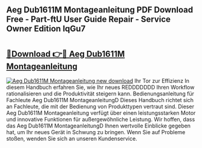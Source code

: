 ## Aeg Dub1611M Montageanleitung PDF Download Free - Part-ftU User Guide Repair - Service Owner Edition IqGu7

# <h2><a href="http://df8z7g.blite.top/?on=Aeg+Dub1611M+Montageanleitung">🔗Download 👉🔴 Aeg Dub1611M Montageanleitung</a></h2>

[![Aeg Dub1611M Montageanleitung new download](https://i.imgur.com/lujVjoI.png)](http://df8z7g.blite.top/?on=Aeg+Dub1611M+Montageanleitung)
Ihr Tor zur Effizienz In diesem Handbuch erfahren Sie, wie Ihr neues REDDDDDDD Ihren Workflow rationalisieren und die Produktivität steigern kann. Bedienungsanleitung für Fachleute Aeg Dub1611M MontageanleitungD Dieses Handbuch richtet sich an Fachleute, die mit der Bedienung von Produkttypen vertraut sind. Dieser Aeg Dub1611M Montageanleitung verfügt über einen leistungsstarken Motor und innovative Funktionen für außergewöhnliche Leistung. Wir hoffen, dass das Aeg Dub1611M MontageanleitungD Ihnen wertvolle Einblicke gegeben hat, um Ihr neues Gerät in Schwung zu bringen. Wenn Sie auf Probleme stoßen, wenden Sie sich an unseren Kundenservice.
